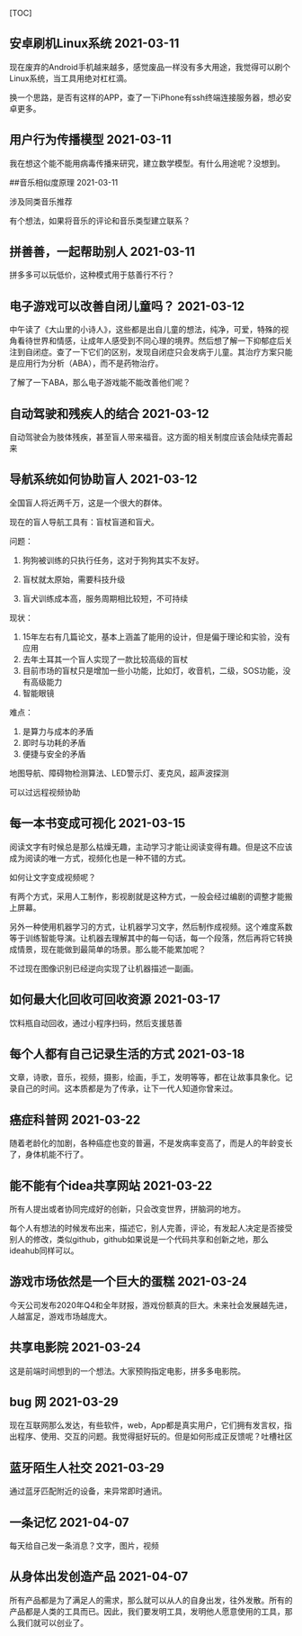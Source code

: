 [TOC]

## 安卓刷机Linux系统 2021-03-11

现在废弃的Android手机越来越多，感觉废品一样没有多大用途，我觉得可以刷个Linux系统，当工具用绝对杠杠滴。

换一个思路，是否有这样的APP，查了一下iPhone有ssh终端连接服务器，想必安卓更多。



## 用户行为传播模型 2021-03-11

我在想这个能不能用病毒传播来研究，建立数学模型。有什么用途呢？没想到。



##音乐相似度原理 2021-03-11

涉及同类音乐推荐

有个想法，如果将音乐的评论和音乐类型建立联系？



## 拼善善，一起帮助别人 2021-03-11

拼多多可以玩低价，这种模式用于慈善行不行？



## 电子游戏可以改善自闭儿童吗？ 2021-03-12

中午读了《大山里的小诗人》，这些都是出自儿童的想法，纯净，可爱，特殊的视角看待世界和情感，让成年人感受到不同心理的境界。然后想了解一下抑郁症后关注到自闭症。查了一下它们的区别，发现自闭症只会发病于儿童。其治疗方案只能是应用行为分析（ABA），而不是药物治疗。

了解了一下ABA，那么电子游戏能不能改善他们呢？



## 自动驾驶和残疾人的结合 2021-03-12

自动驾驶会为肢体残疾，甚至盲人带来福音。这方面的相关制度应该会陆续完善起来



## 导航系统如何协助盲人 2021-03-12

全国盲人将近两千万，这是一个很大的群体。

现在的盲人导航工具有：盲杖盲道和盲犬。

问题：

1. 狗狗被训练的只执行任务，这对于狗狗其实不友好。

2. 盲杖就太原始，需要科技升级

3. 盲犬训练成本高，服务周期相比较短，不可持续

   

现状：

1. 15年左右有几篇论文，基本上涵盖了能用的设计，但是偏于理论和实验，没有应用
2. 去年土耳其一个盲人实现了一款比较高级的盲杖
3. 目前市场的盲杖只是增加一些小功能，比如灯，收音机，二级，SOS功能，没有高级能力
4. 智能眼镜



难点：

1. 是算力与成本的矛盾
2. 即时与功耗的矛盾
3. 便捷与安全的矛盾



地图导航、障碍物检测算法、LED警示灯、麦克风，超声波探测



可以过远程视频协助



## 每一本书变成可视化 2021-03-15

阅读文字有时候总是那么枯燥无趣，主动学习才能让阅读变得有趣。但是这不应该成为阅读的唯一方式，视频化也是一种不错的方式。

如何让文字变成视频呢？

有两个方式，采用人工制作，影视剧就是这种方式，一般会经过编剧的调整才能搬上屏幕。

另外一种使用机器学习的方式，让机器学习文字，然后制作成视频。这个难度系数等于训练智能导演。让机器去理解其中的每一句话，每一个段落，然后再将它转换成情景，现在能做到最简单的场景。那么能不能累加呢？

不过现在图像识别已经逆向实现了让机器描述一副画。



## 如何最大化回收可回收资源 2021-03-17

饮料瓶自动回收，通过小程序扫码，然后支援慈善



## 每个人都有自己记录生活的方式 2021-03-18

文章，诗歌，音乐，视频，摄影，绘画，手工，发明等等，都在让故事具象化。记录自己的时间。这本质都是为了传承，让下一代人知道你曾来过。



## 癌症科普网 2021-03-22

随着老龄化的加剧，各种癌症也变的普遍，不是发病率变高了，而是人的年龄变长了，身体机能不行了。



## 能不能有个idea共享网站 2021-03-22

所有人提出或者协同完成好的创新，只会改变世界，拼脑洞的地方。

每个人有想法的时候发布出来，描述它，别人完善，评论，有发起人决定是否接受别人的修改，类似github，github如果说是一个代码共享和创新之地，那么ideahub同样可以。



## 游戏市场依然是一个巨大的蛋糕 2021-03-24

今天公司发布2020年Q4和全年财报，游戏份额真的巨大。未来社会发展越先进，人越富足，游戏市场越庞大。



## 共享电影院 2021-03-24

这是前端时间想到的一个想法。大家预购指定电影，拼多多电影院。



## bug 网 2021-03-29

现在互联网那么发达，有些软件，web，App都是真实用户，它们拥有发言权，指出程序、使用、交互的问题。我觉得挺好玩的。但是如何形成正反馈呢？吐槽社区



## 蓝牙陌生人社交 2021-03-29

通过蓝牙匹配附近的设备，来异常即时通讯。



## 一条记忆 2021-04-07

每天给自己发一条消息？文字，图片，视频



## 从身体出发创造产品 2021-04-07

所有产品都是为了满足人的需求，那么就可以从人的自身出发，往外发散。所有的产品都是人类的工具而已。因此，我们要发明工具，发明他人愿意使用的工具，那么我们就可以创业了。

